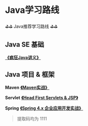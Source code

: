 # Java学习路线
⛳⛳ Java推荐学习路线 ⛳⛳

## Java SE 基础

**[《疯狂Java讲义》](链接：https://pan.baidu.com/s/1VasLUjF6B9aGcRcBpBQbXA)**

## Java 项目 & 框架

**Maven** **[《Maven实战》](https://pan.baidu.com/s/1O8UPb_v1Bu1bqGwvjiaLng  )**

**Servlet** **[《Head First Servlets & JSP》](https://pan.baidu.com/s/1i_AgIZAiN71OfJTaMLpXNQ)**

**Spring**  **[《Spring 4.x 企业应用开发实战》](https://pan.baidu.com/s/1Zy_NPlHzsmsixyqY-FBvCA)**

> 提取码均为 1111



